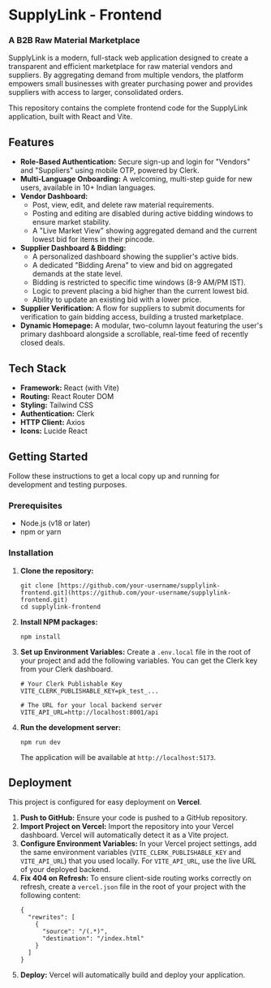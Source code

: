 # SupplyLink - Frontend

### A B2B Raw Material Marketplace

SupplyLink is a modern, full-stack web application designed to create a transparent and efficient marketplace for raw material vendors and suppliers. By aggregating demand from multiple vendors, the platform empowers small businesses with greater purchasing power and provides suppliers with access to larger, consolidated orders.

This repository contains the complete frontend code for the SupplyLink application, built with React and Vite.

## Features

* **Role-Based Authentication:** Secure sign-up and login for "Vendors" and "Suppliers" using mobile OTP, powered by Clerk.
* **Multi-Language Onboarding:** A welcoming, multi-step guide for new users, available in 10+ Indian languages.
* **Vendor Dashboard:**
    * Post, view, edit, and delete raw material requirements.
    * Posting and editing are disabled during active bidding windows to ensure market stability.
    * A "Live Market View" showing aggregated demand and the current lowest bid for items in their pincode.
* **Supplier Dashboard & Bidding:**
    * A personalized dashboard showing the supplier's active bids.
    * A dedicated "Bidding Arena" to view and bid on aggregated demands at the state level.
    * Bidding is restricted to specific time windows (8-9 AM/PM IST).
    * Logic to prevent placing a bid higher than the current lowest bid.
    * Ability to update an existing bid with a lower price.
* **Supplier Verification:** A flow for suppliers to submit documents for verification to gain bidding access, building a trusted marketplace.
* **Dynamic Homepage:** A modular, two-column layout featuring the user's primary dashboard alongside a scrollable, real-time feed of recently closed deals.

## Tech Stack

* **Framework:** React (with Vite)
* **Routing:** React Router DOM
* **Styling:** Tailwind CSS
* **Authentication:** Clerk
* **HTTP Client:** Axios
* **Icons:** Lucide React

## Getting Started

Follow these instructions to get a local copy up and running for development and testing purposes.

### Prerequisites

* Node.js (v18 or later)
* npm or yarn

### Installation

1.  **Clone the repository:**
    ```
    git clone [https://github.com/your-username/supplylink-frontend.git](https://github.com/your-username/supplylink-frontend.git)
    cd supplylink-frontend
    ```
2.  **Install NPM packages:**
    ```
    npm install
    ```
3.  **Set up Environment Variables:**
    Create a `.env.local` file in the root of your project and add the following variables. You can get the Clerk key from your Clerk dashboard.
    ```
    # Your Clerk Publishable Key
    VITE_CLERK_PUBLISHABLE_KEY=pk_test_...

    # The URL for your local backend server
    VITE_API_URL=http://localhost:8001/api
    ```
4.  **Run the development server:**
    ```
    npm run dev
    ```
    The application will be available at `http://localhost:5173`.

## Deployment

This project is configured for easy deployment on **Vercel**.

1.  **Push to GitHub:** Ensure your code is pushed to a GitHub repository.
2.  **Import Project on Vercel:** Import the repository into your Vercel dashboard. Vercel will automatically detect it as a Vite project.
3.  **Configure Environment Variables:** In your Vercel project settings, add the same environment variables (`VITE_CLERK_PUBLISHABLE_KEY` and `VITE_API_URL`) that you used locally. For `VITE_API_URL`, use the live URL of your deployed backend.
4.  **Fix 404 on Refresh:** To ensure client-side routing works correctly on refresh, create a `vercel.json` file in the root of your project with the following content:
    ```
    {
      "rewrites": [
        {
          "source": "/(.*)",
          "destination": "/index.html"
        }
      ]
    }
    ```
5.  **Deploy:** Vercel will automatically build and deploy your application.

